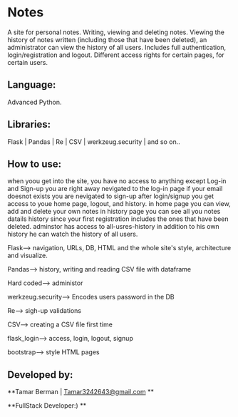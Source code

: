 
# Notes

A site for personal notes.
Writing, viewing and deleting notes. Viewing the history of notes written (including those that have been deleted), an administrator can view the history of all users.
Includes full authentication, login/registration and logout. Different access rights for certain pages, for certain users.

## Language: ##

Advanced Python.

## Libraries: ##

Flask | 
Pandas | 
Re | 
CSV | 
werkzeug.security | 
and so on..

## How to use: ##

when yoou get into the site, you have no access to anything except Log-in and Sign-up
you are right away nevigated to the log-in page
if your email doesnot exists you are nevigated to sign-up
after login/signup you get access to youe home page, logout, and history.
in home page you can view, add and delete your own notes
in history page you can see all you notes datails history since your first registration includes the ones that have been deleted.
adminstor has access to all-usres-history in addition to his own history he can watch the history of all users.

Flask--> navigation, URLs, DB, HTML and the whole site's style, architecture and visualize.

Pandas--> history, writing and reading CSV file with dataframe

Hard coded--> administor

werkzeug.security--> Encodes users password in the DB

Re--> sigh-up validations

CSV--> creating a CSV file first time

flask_login--> access, login, logout, signup

bootstrap--> style HTML pages


## Developed by: ##

**Tamar Berman | Tamar3242643@gmail.com 
**

**FullStack Developer:)
**



